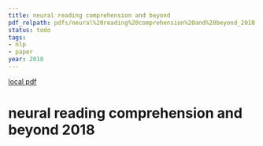 ```yaml
---
title: neural reading comprehension and beyond
pdf_relpath: pdfs/neural%20reading%20comprehension%20and%20beyond_2018.pdf
status: todo
tags:
- nlp
- paper
year: 2018
---
```


[local pdf](../../../pdfs/neural%20reading%20comprehension%20and%20beyond_2018.pdf)

# neural reading comprehension and beyond 2018
